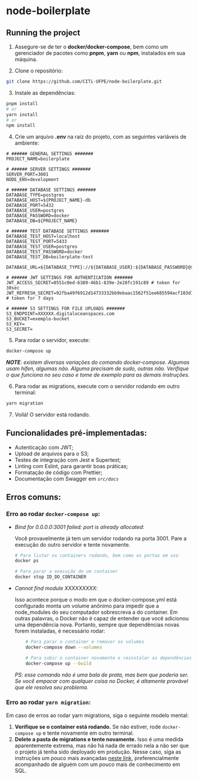 # node-boilerplate

## Running the project

1. Assegure-se de ter o **docker/docker-compose**, bem como um gerenciador de pacotes como **pnpm**, **yarn** ou **npm**, instalados em sua máquina.

2. Clone o repositório:

```bash
git clone https://github.com/CITi-UFPE/node-boilerplate.git
```

3. Instale as dependências:

```bash
pnpm install
# or
yarn install
# or
npm install
```

4. Crie um arquivo **.env** na raiz do projeto, com as seguintes variáveis de ambiente:

```dotenv
# ###### GENERAL SETTINGS #######
PROJECT_NAME=boilerplate

# ###### SERVER SETTINGS #######
SERVER_PORT=3001
NODE_ENV=development

# ###### DATABASE SETTINGS #######
DATABASE_TYPE=postgres
DATABASE_HOST=${PROJECT_NAME}-db
DATABASE_PORT=5432
DATABASE_USER=postgres
DATABASE_PASSWORD=docker
DATABASE_DB=${PROJECT_NAME}

# ###### TEST DATABASE SETTINGS #######
DATABASE_TEST_HOST=localhost
DATABASE_TEST_PORT=5433
DATABASE_TEST_USER=postgres
DATABASE_TEST_PASSWORD=docker
DATABASE_TEST_DB=boilerplate-test

DATABASE_URL=${DATABASE_TYPE}://${DATABASE_USER}:${DATABASE_PASSWORD}@${DATABASE_HOST}:${DATABASE_PORT}/${DATABASE_DB}

# ###### JWT SETTINGS FOR AUTHENTICATION #######
JWT_ACCESS_SECRET=0551c0ed-6389-46b1-839e-2e28fc191c89 # token for 30sec
JWT_REFRESH_SECRET=92fba49f6912d14733332bb9ebaac1562f51ee685594acf103d71f685f70868b # token for 7 days

# ###### S3 SETTINGS FOR FILE UPLOADS #######
S3_ENDPOINT=XXXXXX.digitaloceanspaces.com
S3_BUCKET=exemplo-bucket
S3_KEY=
S3_SECRET=
```

5. Para rodar o servidor, execute:

```bash
docker-compose up
```

_**NOTE**: existem diversas variações do comando docker-compose. Algumas usam hífen, algumas não. Alguma precisam de sudo, outras não. Verifique o que funciona no seu caso e tome de exemplo para as demais instruções._

6. Para rodar as migrations, execute com o servidor rodando em outro terminal:

```bash
yarn migration
```

7. Voilá! O servidor está rodando.

## Funcionalidades pré-implementadas:

- Autenticação com JWT;
- Upload de arquivos para o S3;
- Testes de integração com Jest e Supertest;
- Linting com Eslint, para garantir boas práticas;
- Formatação de código com Prettier;
- Documentação com Swagger em _`src/docs`_

## Erros comuns:

### Erro ao rodar `docker-compose up`:

- _Bind for 0.0.0.0:3001 failed: port is already allocated_:

  Você provavelmente já tem um servidor rodando na porta 3001. Pare a execução do outro servidor e tente novamente.

  ```bash
  # Para listar os containers rodando, bem como as portas em uso
  docker ps

  # Para parar a execução de um container
  docker stop ID_DO_CONTAINER
  ```

- _Cannot find module XXXXXXXXX_:

  Isso acontece porque o modo em que o docker-compose.yml está configurado monta um volume anônimo para impedir que a node_modules do seu computador sobrescreva a do container. Em outras palavras, o Docker não é capaz de entender que você adicionou uma dependência nova. Portanto, sempre que dependências novas forem instaladas, é necessário rodar:

  ```bash
      # Para parar o container e remover os volumes
      docker-compose down --volumes

      # Para subir o container novamente e reinstalar as dependências
      docker-compose up --build
  ```

  _PS: esse comando não é uma bala de prata, mas bem que poderia ser. Se você empacar com qualquer coisa no Docker, é altamente provável que ele resolva seu problema._

### Erro ao rodar `yarn migration`:

Em caso de erros ao rodar yarn migrations, siga o seguinte modelo mental:

1. **Verifique se o container está rodando.** Se não estiver, rode `docker-compose up` e tente novamente em outro terminal.
2. **Delete a pasta de migrations e tente novamente.** Isso é uma medida aparentemente extrema, mas não há nada de errado nela a não ser que o projeto já tenha sido deployado em produção. Nesse caso, siga as instruções um pouco mais avançadas [neste link](https://www.prisma.io/docs/guides/migrate/production-troubleshooting), preferencialmente acompanhado de alguém com um pouco mais de conhecimento em SQL.
